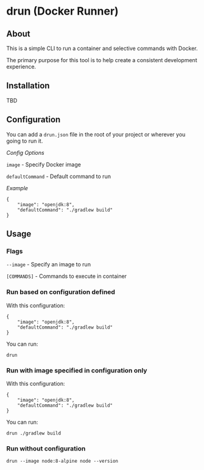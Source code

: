 # drun (Docker Runner)

## About

This is a simple CLI to run a container and selective commands with Docker.

The primary purpose for this tool is to help create a consistent development experience.

## Installation

TBD

## Configuration

You can add a `drun.json` file in the root of your project or wherever you going to run it.

*Config Options*

`image` - Specify Docker image

`defaultCommand` - Default command to run

*Example*
```
{
    "image": "openjdk:8",
    "defaultCommand": "./gradlew build"
}
```

## Usage

### Flags

`--image` - Specify an image to run

`[COMMANDS]` - Commands to execute in container

### Run based on configuration defined

With this configuration:
```
{
    "image": "openjdk:8",
    "defaultCommand": "./gradlew build"
}
```

You can run:
```
drun
```

### Run with image specified in configuration only

With this configuration:
```
{
    "image": "openjdk:8",
    "defaultCommand": "./gradlew build"
}
```

You can run:
```
drun ./gradlew build
```

### Run without configuration

```
drun --image node:8-alpine node --version
```

